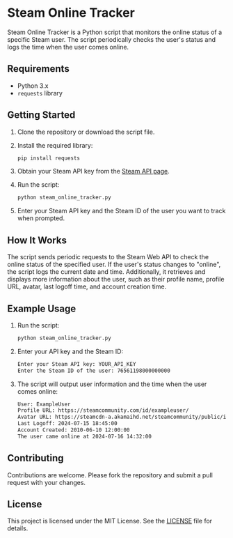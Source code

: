 # Steam Online Tracker

Steam Online Tracker is a Python script that monitors the online status of a specific Steam user. The script periodically checks the user's status and logs the time when the user comes online.

## Requirements

- Python 3.x
- `requests` library

## Getting Started

1. Clone the repository or download the script file.

2. Install the required library:
    ```sh
    pip install requests
    ```

3. Obtain your Steam API key from the [Steam API page](https://steamcommunity.com/dev/apikey).

4. Run the script:
    ```sh
    python steam_online_tracker.py
    ```

5. Enter your Steam API key and the Steam ID of the user you want to track when prompted.

## How It Works

The script sends periodic requests to the Steam Web API to check the online status of the specified user. If the user's status changes to "online", the script logs the current date and time. Additionally, it retrieves and displays more information about the user, such as their profile name, profile URL, avatar, last logoff time, and account creation time.

## Example Usage

1. Run the script:
    ```sh
    python steam_online_tracker.py
    ```

2. Enter your API key and the Steam ID:
    ```sh
    Enter your Steam API key: YOUR_API_KEY
    Enter the Steam ID of the user: 76561198000000000
    ```

3. The script will output user information and the time when the user comes online:
    ```sh
    User: ExampleUser
    Profile URL: https://steamcommunity.com/id/exampleuser/
    Avatar URL: https://steamcdn-a.akamaihd.net/steamcommunity/public/images/avatars/xx/xxxxxxxxxxxxx.jpg
    Last Logoff: 2024-07-15 18:45:00
    Account Created: 2010-06-10 12:00:00
    The user came online at 2024-07-16 14:32:00
    ```

## Contributing
Contributions are welcome. Please fork the repository and submit a pull request with your changes.

## License
This project is licensed under the MIT License. See the [LICENSE](LICENSE) file for details.